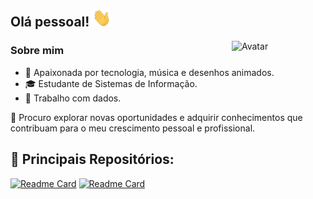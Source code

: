 ## Olá pessoal! <img src="https://raw.githubusercontent.com/ABSphreak/ABSphreak/master/gifs/Hi.gif" width="30px">

<img align="right" src="https://i.pinimg.com/originals/5e/dd/61/5edd617e8457fdda90c34fd97cde4ab1.gif" width="150px" alt="Avatar">

### Sobre mim
- 🌟 Apaixonada por tecnologia, música e desenhos animados.
- 🎓 Estudante de Sistemas de Informação.
- 🎲 Trabalho com dados.

🌱 Procuro explorar novas oportunidades e adquirir conhecimentos que contribuam para o meu crescimento pessoal e profissional.

## 💚 **Principais Repositórios:**

[![Readme Card](https://github-readme-stats.vercel.app/api/pin/?username=leticia-oliv&repo=EDA_Olist_PowerBI_ADAtech\&title_color=fff\&icon_color=f9f9f9\&text_color=9f9f9f\&bg_color=151515)](https://github.com/leticia-oliv/EDA_Olist_PowerBI_ADAtech) [![Readme Card](https://github-readme-stats.vercel.app/api/pin/?username=leticia-oliv&repo=Airbnb_Paris_EDA_Projeto_ADATech\&title_color=fff\&icon_color=f9f9f9\&text_color=9f9f9f\&bg_color=151515)](https://github.com/leticia-oliv/Airbnb_Paris_EDA_Projeto_ADATech) 

<!--
**leticia-oliv/leticia-oliv** is a ✨ _special_ ✨ repository because its `README.md` (this file) appears on your GitHub profile.

Here are some ideas to get you started:

- 🔭 I’m currently working on ...
- 🌱 I’m currently learning ...
- 👯 I’m looking to collaborate on ...
- 🤔 I’m looking for help with ...
- 💬 Ask me about ...
- 📫 How to reach me: ...
- 😄 Pronouns: ...
- ⚡ Fun fact: ...
-->
